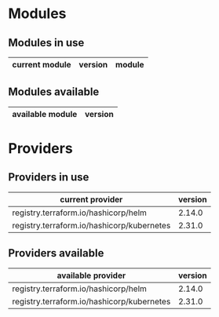 # Modules

## Modules in use

current module | version | module
-------------- | ------- | ------

## Modules available

available module | version
---------------- | -------

# Providers

## Providers in use

current provider | version
---------------- | -------
registry.terraform.io/hashicorp/helm | 2.14.0
registry.terraform.io/hashicorp/kubernetes | 2.31.0

## Providers available

available provider | version
------------------ | -------
registry.terraform.io/hashicorp/helm | 2.14.0
registry.terraform.io/hashicorp/kubernetes | 2.31.0
